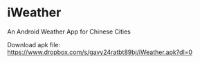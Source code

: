 # iWeather
An Android Weather App for Chinese Cities

Download apk file: https://www.dropbox.com/s/gavy24ratbt89bj/iWeather.apk?dl=0
